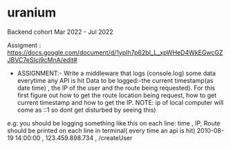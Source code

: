# uranium
Backend cohort Mar 2022 - Jul 2022

Assigment : https://docs.google.com/document/d/1ypIh7p62bI_L_xpWHeD4WkEGwcGZJBVC7eSIcj9cMnA/edit#
- ASSIGNMENT:-
Write a middleware that logs (console.log) some data everytime any API is hit
Data to be logged:-the current timestamp(as date time) , the IP of the user and the route being requested).
For this first figure out how to get the route location being request, how to get current timestamp and how to get the IP.
NOTE: ip of local computer will come as ::1 so dont get disturbed by seeing this)

e.g: you should be logging something like this on each line:
time , IP, Route should be printed on each line in terminal( every time an api is hit)
2010-08-19 14:00:00 , 123.459.898.734 , /createUser